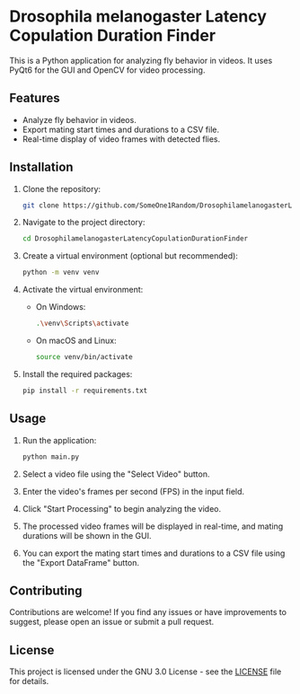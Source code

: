 # Drosophila melanogaster Latency Copulation Duration Finder
This is a Python application for analyzing fly behavior in videos. It uses PyQt6 for the GUI and OpenCV for video processing.

## Features

- Analyze fly behavior in videos.
- Export mating start times and durations to a CSV file.
- Real-time display of video frames with detected flies.

## Installation

1. Clone the repository:

   ```bash
   git clone https://github.com/SomeOne1Random/DrosophilamelanogasterLatencyCopulationDurationFinder.git
   ```

2. Navigate to the project directory:

   ```bash
   cd DrosophilamelanogasterLatencyCopulationDurationFinder
   ```

3. Create a virtual environment (optional but recommended):

   ```bash
   python -m venv venv
   ```

4. Activate the virtual environment:

   - On Windows:

     ```bash
     .\venv\Scripts\activate
     ```

   - On macOS and Linux:

     ```bash
     source venv/bin/activate
     ```

5. Install the required packages:

   ```bash
   pip install -r requirements.txt
   ```

## Usage

1. Run the application:

   ```bash
   python main.py
   ```

2. Select a video file using the "Select Video" button.
3. Enter the video's frames per second (FPS) in the input field.
4. Click "Start Processing" to begin analyzing the video.
5. The processed video frames will be displayed in real-time, and mating durations will be shown in the GUI.
6. You can export the mating start times and durations to a CSV file using the "Export DataFrame" button.

## Contributing

Contributions are welcome! If you find any issues or have improvements to suggest, please open an issue or submit a pull request.

## License

This project is licensed under the GNU 3.0 License - see the [LICENSE](LICENSE) file for details.
```
